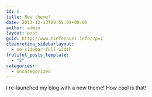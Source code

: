 ```yaml
---
id: 1
title: New theme!
date: 2013-12-13T09:55:09+00:00
author: admin
layout: post
guid: http://www.tiefenauer.info/?p=1
cleanretina_sidebarlayout:
  - no-sidebar-full-width
frutiful_posts_template:
  - "2"
categories:
  - Uncategorized
---
```

I re-launched my blog with a new theme! How cool is that!